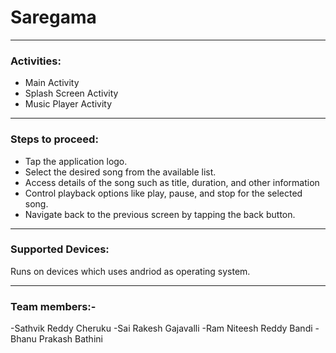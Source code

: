 # Saregama
------
### Activities:
- Main Activity
- Splash Screen Activity
- Music Player Activity
-------

### Steps to proceed:
- Tap the application logo.
- Select the desired song from the available list.
- Access details of the song such as title, duration, and other information
- Control playback options like play, pause, and stop for the selected song.
- Navigate back to the previous screen by tapping the back button.

--------
### Supported Devices:
Runs on devices which uses andriod as operating system.

----------
### Team members:-
 -Sathvik Reddy Cheruku
 -Sai Rakesh Gajavalli
 -Ram Niteesh Reddy Bandi
 -Bhanu Prakash Bathini
